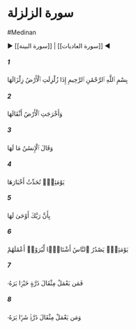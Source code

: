 # سورة الزلزلة
#Medinan
▶ [[سورة البينة]] | [[سورة العاديات]] ◀
##### 1
<span class="ayah hovertext" data-hover="آنگاه كه زمين به زلزله‌[ى واپسين‌]اش بلرزد">بِسْمِ ٱللَّهِ ٱلرَّحْمَٰنِ ٱلرَّحِيمِ إِذَا زُلْزِلَتِ ٱلْأَرْضُ زِلْزَالَهَا</span>
##### 2
<span class="ayah hovertext" data-hover="و زمين بارهايش را بيرون ريزد">وَأَخْرَجَتِ ٱلْأَرْضُ أَثْقَالَهَا</span>
##### 3
<span class="ayah hovertext" data-hover="و انسان گويد آن را چه مى‌شود؟">وَقَالَ ٱلْإِنسَٰنُ مَا لَهَا</span>
##### 4
<span class="ayah hovertext" data-hover="در چنين روز رازهايش را باز گويد">يَوْمَئِذٍۢ تُحَدِّثُ أَخْبَارَهَا</span>
##### 5
<span class="ayah hovertext" data-hover="از آنكه پروردگارت به او الهام فرستاده است‌">بِأَنَّ رَبَّكَ أَوْحَىٰ لَهَا</span>
##### 6
<span class="ayah hovertext" data-hover="در چنين روز انسانها گروه گروه باز گردند تا [نتيجه و حاصل‌] كارهايشان را به آنان بنمايانند">يَوْمَئِذٍۢ يَصْدُرُ ٱلنَّاسُ أَشْتَاتًۭا لِّيُرَوْا۟ أَعْمَٰلَهُمْ</span>
##### 7
<span class="ayah hovertext" data-hover="پس هر كس هم سنگ ذره‌اى عمل خير انجام داده باشد، [پاداش‌] آن را مى‌بيند">فَمَن يَعْمَلْ مِثْقَالَ ذَرَّةٍ خَيْرًۭا يَرَهُۥ</span>
##### 8
<span class="ayah hovertext" data-hover="و هركس هم سنگ ذره‌اى عمل ناشايست انجام داده باشد، [كيفر] آن را مى‌بيند">وَمَن يَعْمَلْ مِثْقَالَ ذَرَّةٍۢ شَرًّۭا يَرَهُۥ</span>
